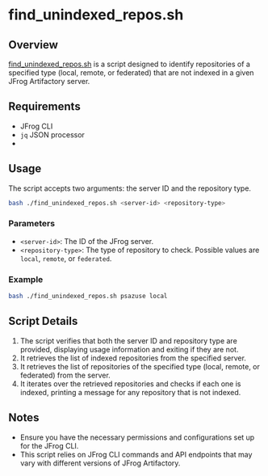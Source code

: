 # find_unindexed_repos.sh

## Overview
[find_unindexed_repos.sh](find_unindexed_repos.sh) is a script designed to identify repositories of a specified type (local, remote, or federated) that are not indexed in a given JFrog Artifactory server.

## Requirements
- JFrog CLI
- `jq` JSON processor
- 
## Usage
The script accepts two arguments: the server ID and the repository type.
```bash
bash ./find_unindexed_repos.sh <server-id> <repository-type>
```

### Parameters
- `<server-id>`: The ID of the JFrog server.
- `<repository-type>`: The type of repository to check. Possible values are `local`, `remote`, or `federated`.

### Example
```bash
bash ./find_unindexed_repos.sh psazuse local
```

## Script Details
1. The script verifies that both the server ID and repository type are provided, displaying usage information and exiting if they are not.
2. It retrieves the list of indexed repositories from the specified server.
3. It retrieves the list of repositories of the specified type (local, remote, or federated) from the server.
4. It iterates over the retrieved repositories and checks if each one is indexed, printing a message for any repository that is not indexed.

## Notes
- Ensure you have the necessary permissions and configurations set up for the JFrog CLI.
- This script relies on JFrog CLI commands and API endpoints that may vary with different versions of JFrog Artifactory.

